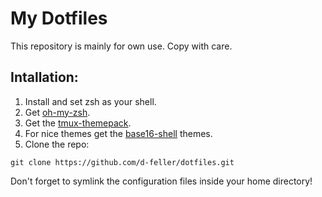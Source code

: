 # My Dotfiles
This repository is mainly for own use. Copy with care.

## Intallation:

1. Install and set zsh as your shell.
2. Get [oh-my-zsh][1].
3. Get the [tmux-themepack][2].
4. For nice themes get the [base16-shell][3] themes.
5. Clone the repo:
```
git clone https://github.com/d-feller/dotfiles.git
```

Don't forget to symlink the configuration files inside your home directory!
 
[1]:https://github.com/jimeh/tmux-themepack
[2]:https://github.com/robbyrussell/oh-my-zsh
[3]:https://github.com/chriskempson/base16-shell
